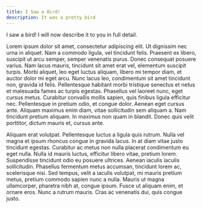 ```yaml
---
title: I Saw a Bird!
description: It was a pretty bird
---
```


I saw a bird! I will now describe it to you in full detail.

Lorem ipsum dolor sit amet, consectetur adipiscing elit. Ut dignissim nec urna in aliquet. Nam a commodo ligula, vel tincidunt felis. Praesent ex libero, suscipit ut arcu semper, semper venenatis purus. Donec consequat posuere varius. Nam lacus mauris, tincidunt sit amet erat vel, elementum suscipit turpis. Morbi aliquet, leo eget luctus aliquam, libero mi tempor diam, et auctor dolor mi eget arcu. Nunc lacus leo, condimentum sit amet tincidunt non, gravida id felis. Pellentesque habitant morbi tristique senectus et netus et malesuada fames ac turpis egestas. Phasellus vel laoreet nunc, eget cursus metus. Curabitur convallis mollis sapien, quis finibus ligula efficitur nec. Pellentesque in pretium odio, et congue dolor. Aenean eget cursus ante. Aliquam maximus enim diam, vitae sollicitudin sem aliquam a. Nam tincidunt pretium aliquam. In maximus non quam in blandit. Donec quis velit porttitor, dictum mauris et, cursus ante.

Aliquam erat volutpat. Pellentesque luctus a ligula quis rutrum. Nulla vel magna et ipsum rhoncus congue in gravida lacus. In at diam vitae justo tincidunt egestas. Curabitur ac metus non nulla placerat condimentum eu eget nulla. Nulla id mauris luctus, efficitur libero vitae, pretium lorem. Suspendisse tincidunt odio eu posuere ultrices. Aenean iaculis iaculis sollicitudin. Phasellus fermentum metus accumsan, tincidunt lorem ac, scelerisque nisi. Sed tempus, velit a iaculis volutpat, mi mauris pretium metus, pretium commodo sapien nunc a nulla. Mauris ut magna ullamcorper, pharetra nibh at, congue ipsum. Fusce ut aliquam enim, et ornare eros. Nunc a rutrum mauris. Cras ac venenatis dui, quis congue justo.
